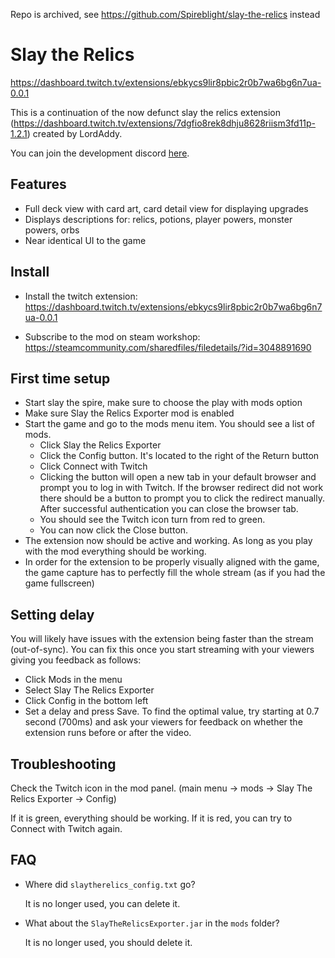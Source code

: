 Repo is archived, see <https://github.com/Spireblight/slay-the-relics> instead

# Slay the Relics

<https://dashboard.twitch.tv/extensions/ebkycs9lir8pbic2r0b7wa6bg6n7ua-0.0.1>

This is a continuation of the now defunct slay the relics extension
(https://dashboard.twitch.tv/extensions/7dgfio8rek8dhju8628riism3fd11p-1.2.1) created by LordAddy.

You can join the development discord [here](https://discord.gg/RHYrs3Nsve).

## Features

- Full deck view with card art, card detail view for displaying upgrades
- Displays descriptions for: relics, potions, player powers, monster powers, orbs
- Near identical UI to the game

## Install

- Install the twitch extension: <https://dashboard.twitch.tv/extensions/ebkycs9lir8pbic2r0b7wa6bg6n7ua-0.0.1>

- Subscribe to the mod on steam workshop: <https://steamcommunity.com/sharedfiles/filedetails/?id=3048891690>

## First time setup

- Start slay the spire, make sure to choose the play with mods option
- Make sure Slay the Relics Exporter mod is enabled
- Start the game and go to the mods menu item. You should see a list of mods.
  - Click Slay the Relics Exporter
  - Click the Config button. It's located to the right of the Return button
  - Click Connect with Twitch
  - Clicking the button will open a new tab in your default browser and prompt you to log in with Twitch.
    If the browser redirect did not work there should be a button to prompt you to click the redirect manually.
    After successful authentication you can close the browser tab.
  - You should see the Twitch icon turn from red to green.
  - You can now click the Close button.
- The extension now should be active and working. As long as you play with the mod everything should be working.
- In order for the extension to be properly visually aligned with the game, the game capture has to perfectly fill the
  whole stream (as if you had the game fullscreen)

## Setting delay

You will likely have issues with the extension being faster than the stream (out-of-sync).
You can fix this once you start streaming with your viewers giving you feedback as follows:
* Click Mods in the menu
* Select Slay The Relics Exporter
* Click Config in the bottom left
* Set a delay and press Save. To find the optimal value, try starting at 0.7 second (700ms) and ask your viewers for
feedback on whether the extension runs before or after the video.

## Troubleshooting

Check the Twitch icon in the mod panel. (main menu -> mods -> Slay The Relics Exporter -> Config)

If it is green, everything should be working.
If it is red, you can try to Connect with Twitch again.

## FAQ

- Where did `slaytherelics_config.txt` go?

  It is no longer used, you can delete it.

- What about the `SlayTheRelicsExporter.jar` in the `mods` folder?

  It is no longer used, you should delete it.

